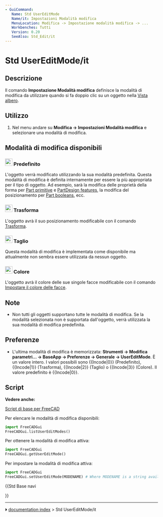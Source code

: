 ```yaml
---
- GuiCommand:
   Name: Std UserEditMode
   Name/it: Impostazioni Modalità modifica
   MenuLocation: Modifica -> Impostazione modalità modifica -> ...
   Workbenches: Tutti
   Version: 0.20
   SeeAlso: Std_Edit/it
---
```


# Std UserEditMode/it



## Descrizione

Il comando **Impostazione Modalità modifica** definisce la modalità di modifica da utilizzare quando si fa doppio clic su un oggetto nella [Vista albero](Tree_view/it.md).



## Utilizzo

1.  Nel menu andare su **Modifica → Impostazioni Modalità modifica** e selezionare una modalità di modifica.



## Modalità di modifica disponibili 



### <img alt="" src=images/Std_UserEditModeDefault.svg  style="width:24px;"> Predefinito 

L\'oggetto verrà modificato utilizzando la sua modalità predefinita. Questa modalità di modifica è definita internamente per essere la più appropriata per il tipo di oggetto. Ad esempio, sarà la modifica delle proprietà della forma per [Part primitive](Part_Primitives/it.md) e [PartDesign features](PartDesign_Feature/it.md), la modifica del posizionamento per [Part booleans](Part_Boolean/it.md), ecc.



### <img alt="" src=images/Std_UserEditModeTransform.svg  style="width:24px;"> Trasforma 

L\'oggetto avrà il suo posizionamento modificabile con il comando [Trasforma](Std_TransformManip/it.md).



### <img alt="" src=images/Std_UserEditModeCutting.svg  style="width:24px;"> Taglio 

Questa modalità di modifica è implementata come disponibile ma attualmente non sembra essere utilizzata da nessun oggetto.



### <img alt="" src=images/Std_UserEditModeColor.svg  style="width:24px;"> Colore 

L\'oggetto avrà il colore delle sue singole facce modificabile con il comando [Impostare il colore delle facce](Part_FaceColors/it.md).



## Note

-   Non tutti gli oggetti supportano tutte le modalità di modifica. Se la modalità selezionata non è supportata dall\'oggetto, verrà utilizzata la sua modalità di modifica predefinita.



## Preferenze

-   L\'ultima modalità di modifica è memorizzata: **Strumenti → Modifica parametri... → BaseApp → Preferenze → Generale → UserEditMode**. È un valore intero. I valori possibili sono {{Incode|0}} (Predefinito), {{Incode|1}} (Trasforma), {{Incode|2}} (Taglio) o {{Incode|3}} (Colore). Il valore predefinito è {{Incode|0}}.



## Script


**Vedere anche:**

[Script di base per FreeCAD](FreeCAD_Scripting_Basics/it.md)

Per elencare le modalità di modifica disponibili:


```python
import FreeCADGui
FreeCADGui.listUserEditModes()
```

Per ottenere la modalità di modifica attiva:


```python
import FreeCADGui
FreeCADGui.getUserEditMode()
```

Per impostare la modalità di modifica attiva:


```python
import FreeCADGui
FreeCADGui.setUserEditMode(MODENAME) # Where MODENAME is a string available in the list of edit modes
```





{{Std Base navi

}}



---
⏵ [documentation index](../README.md) > Std UserEditMode/it

